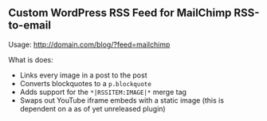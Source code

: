 Custom WordPress RSS Feed for MailChimp RSS-to-email
----------------------------------------------------

Usage: http://domain.com/blog/?feed=mailchimp

What is does:

* Links every image in a post to the post
* Converts blockquotes to a `p.blockquote`
* Adds support for the `*|RSSITEM:IMAGE|*` merge tag
* Swaps out YouTube iframe embeds with a static image (this is dependent on a as of yet unreleased plugin)